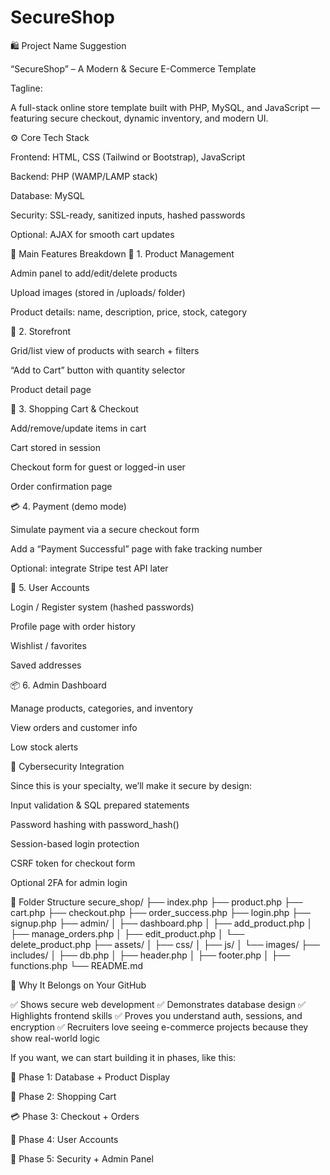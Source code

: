 # SecureShop

🛍️ Project Name Suggestion

“SecureShop” – A Modern & Secure E-Commerce Template

Tagline:

A full-stack online store template built with PHP, MySQL, and JavaScript — featuring secure checkout, dynamic inventory, and modern UI.

⚙️ Core Tech Stack

Frontend: HTML, CSS (Tailwind or Bootstrap), JavaScript

Backend: PHP (WAMP/LAMP stack)

Database: MySQL

Security: SSL-ready, sanitized inputs, hashed passwords

Optional: AJAX for smooth cart updates

🧩 Main Features Breakdown
🛒 1. Product Management

Admin panel to add/edit/delete products

Upload images (stored in /uploads/ folder)

Product details: name, description, price, stock, category

🔎 2. Storefront

Grid/list view of products with search + filters

“Add to Cart” button with quantity selector

Product detail page

🧾 3. Shopping Cart & Checkout

Add/remove/update items in cart

Cart stored in session

Checkout form for guest or logged-in user

Order confirmation page

💳 4. Payment (demo mode)

Simulate payment via a secure checkout form

Add a “Payment Successful” page with fake tracking number

Optional: integrate Stripe test API later

👤 5. User Accounts

Login / Register system (hashed passwords)

Profile page with order history

Wishlist / favorites

Saved addresses

📦 6. Admin Dashboard

Manage products, categories, and inventory

View orders and customer info

Low stock alerts

🔐 Cybersecurity Integration

Since this is your specialty, we’ll make it secure by design:

Input validation & SQL prepared statements

Password hashing with password_hash()

Session-based login protection

CSRF token for checkout form

Optional 2FA for admin login

📁 Folder Structure
secure_shop/
├── index.php
├── product.php
├── cart.php
├── checkout.php
├── order_success.php
├── login.php
├── signup.php
├── admin/
│   ├── dashboard.php
│   ├── add_product.php
│   ├── manage_orders.php
│   ├── edit_product.php
│   └── delete_product.php
├── assets/
│   ├── css/
│   ├── js/
│   └── images/
├── includes/
│   ├── db.php
│   ├── header.php
│   ├── footer.php
│   ├── functions.php
└── README.md

🧱 Why It Belongs on Your GitHub

✅ Shows secure web development
✅ Demonstrates database design
✅ Highlights frontend skills
✅ Proves you understand auth, sessions, and encryption
✅ Recruiters love seeing e-commerce projects because they show real-world logic

If you want, we can start building it in phases, like this:

🧩 Phase 1: Database + Product Display

🛒 Phase 2: Shopping Cart

💳 Phase 3: Checkout + Orders

👤 Phase 4: User Accounts

🔐 Phase 5: Security + Admin Panel
